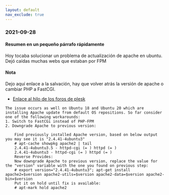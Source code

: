 ```yaml
---
layout: default
nav_exclude: true
---
```

### 2021-09-28

#### Resumen en un pequeño párrafo rápidamente
Hoy tocaba solucionar un problema de actualización de apache en ubuntu. Dejó caídas muchas webs que estaban por FPM

#### Nota
Dejo aquí enlace a la salvación, hay que volver atrás la versión de apache o cambiar PHP a FastCGI.

- [Enlace al hilo de los foros de plesk](https://talk.plesk.com/threads/all-domains-apache2-error-500.362208/)

```
The issue occurs as well on Ubuntu 18 and Ubuntu 20 which are installing Apache update from default OS repositions. So far consider one of the following workarounds:
1. Switch to FastCGi instead of PHP-FPM
2. Downgrade Apache to previous version:

    Find previously installed Apache version, based on below output you may see it is "2.4.41-4ubuntu3"
    # apt-cache showpkg apache2 | tail
    2.4.41-4ubuntu3.5 - httpd-cgi (= ) httpd (= )
    2.4.41-4ubuntu3 - httpd-cgi (= ) httpd (= )
    Reverse Provides:
    Now downgrade Apache to previous version, replace the value for the "version" variable with the one you found on previous step:
    # export version="2.4.41-4ubuntu3"; apt-get install apache2=$version apache2-utils=$version apache2-data=$version apache2-bin=$version
    Put it on hold until fix is available:
    # apt-mark hold apache2
```


